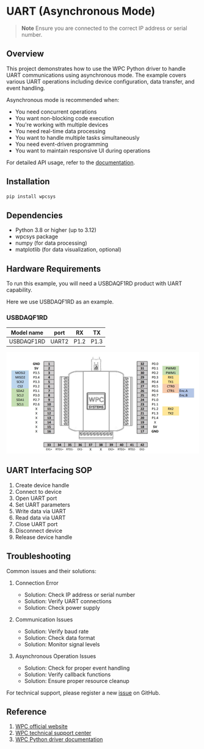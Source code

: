 # UART (Asynchronous Mode)
> **Note**
> Ensure you are connected to the correct IP address or serial number.

## Overview

This project demonstrates how to use the WPC Python driver to handle UART communications using asynchronous mode.
The example covers various UART operations including device configuration, data transfer, and event handling.

Asynchronous mode is recommended when:
- You need concurrent operations
- You want non-blocking code execution
- You're working with multiple devices
- You need real-time data processing
- You want to handle multiple tasks simultaneously
- You need event-driven programming
- You want to maintain responsive UI during operations

For detailed API usage, refer to the [documentation](https://wpc-systems-ltd.github.io/WPC_Python_driver_release/).

## Installation

```bash
pip install wpcsys
```

## Dependencies

- Python 3.8 or higher (up to 3.12)
- wpcsys package
- numpy (for data processing)
- matplotlib (for data visualization, optional)

## Hardware Requirements

To run this example, you will need a USBDAQF1RD product with UART capability.

Here we use USBDAQF1RD as an example.

### USBDAQF1RD

|   Model name     | port  | RX   | TX   |
| -----------------|:-----:|:----:|:----:|
| USBDAQF1RD       | UART2 | P1.2 | P1.3 |

<img src="https://github.com/WPC-Systems-Ltd/WPC_Python_driver_release/blob/main/Reference/Pinouts/pinout-USBDAQF1RD.JPG" alt="drawing" width="600"/>

## UART Interfacing SOP

1. Create device handle
2. Connect to device
3. Open UART port
4. Set UART parameters
5. Write data via UART
6. Read data via UART
7. Close UART port
8. Disconnect device
9. Release device handle

## Troubleshooting

Common issues and their solutions:

1. Connection Error
   - Solution: Check IP address or serial number
   - Solution: Verify UART connections
   - Solution: Check power supply

2. Communication Issues
   - Solution: Verify baud rate
   - Solution: Check data format
   - Solution: Monitor signal levels

3. Asynchronous Operation Issues
   - Solution: Check for proper event handling
   - Solution: Verify callback functions
   - Solution: Ensure proper resource cleanup

For technical support, please register a new [issue](https://github.com/WPC-Systems-Ltd/WPC_Python_driver_release/issues) on GitHub.

## Reference

1. [WPC official website](https://www.wpc.com.tw/)
2. [WPC technical support center](https://wpc.super.site/)
3. [WPC Python driver documentation](https://wpc-systems-ltd.github.io/WPC_Python_driver_release/)